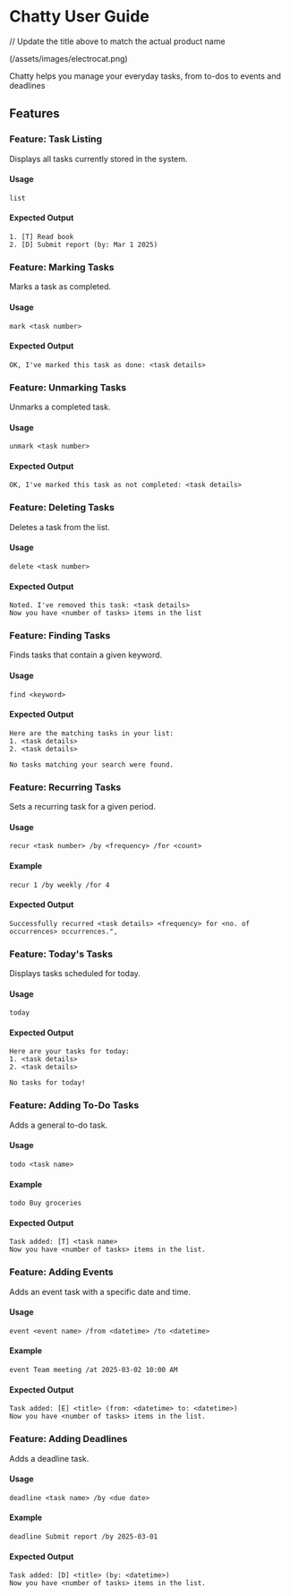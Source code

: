 # Chatty User Guide

// Update the title above to match the actual product name

(/assets/images/electrocat.png)

Chatty helps you manage your everyday tasks, from to-dos to events and deadlines

## Features

### Feature: Task Listing
Displays all tasks currently stored in the system.

#### Usage
`list`

#### Expected Output
```
1. [T] Read book
2. [D] Submit report (by: Mar 1 2025)
```

### Feature: Marking Tasks
Marks a task as completed.

#### Usage
`mark <task number>`

#### Expected Output
```
OK, I've marked this task as done: <task details>
```

### Feature: Unmarking Tasks
Unmarks a completed task.

#### Usage
`unmark <task number>`

#### Expected Output
```
OK, I've marked this task as not completed: <task details>
```

### Feature: Deleting Tasks
Deletes a task from the list.

#### Usage
`delete <task number>`

#### Expected Output
```
Noted. I've removed this task: <task details>
Now you have <number of tasks> items in the list
```

### Feature: Finding Tasks
Finds tasks that contain a given keyword.

#### Usage
`find <keyword>`

#### Expected Output
```
Here are the matching tasks in your list:
1. <task details>
2. <task details>
```

```
No tasks matching your search were found.
```

### Feature: Recurring Tasks
Sets a recurring task for a given period.

#### Usage
`recur <task number> /by <frequency> /for <count>`

#### Example
```
recur 1 /by weekly /for 4
```

#### Expected Output
```
Successfully recurred <task details> <frequency> for <no. of occurrences> occurrences.",
```

### Feature: Today's Tasks
Displays tasks scheduled for today.

#### Usage
`today`

#### Expected Output
```
Here are your tasks for today:
1. <task details>
2. <task details>
```

```
No tasks for today!
```

### Feature: Adding To-Do Tasks
Adds a general to-do task.

#### Usage
`todo <task name>`

#### Example
```
todo Buy groceries
```

#### Expected Output
```
Task added: [T] <task name>
Now you have <number of tasks> items in the list.
```

### Feature: Adding Events
Adds an event task with a specific date and time.

#### Usage
`event <event name> /from <datetime> /to <datetime>`

#### Example
```
event Team meeting /at 2025-03-02 10:00 AM
```

#### Expected Output
```
Task added: [E] <title> (from: <datetime> to: <datetime>)
Now you have <number of tasks> items in the list.
```

### Feature: Adding Deadlines
Adds a deadline task.

#### Usage
`deadline <task name> /by <due date>`

#### Example
```
deadline Submit report /by 2025-03-01
```

#### Expected Output
```
Task added: [D] <title> (by: <datetime>)
Now you have <number of tasks> items in the list.
```


